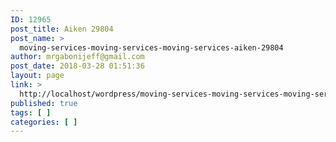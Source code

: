 ```yaml
---
ID: 12965
post_title: Aiken 29804
post_name: >
  moving-services-moving-services-moving-services-aiken-29804
author: mrgabonijeff@gmail.com
post_date: 2018-03-28 01:51:36
layout: page
link: >
  http://localhost/wordpress/moving-services-moving-services-moving-services-aiken-29804/
published: true
tags: [ ]
categories: [ ]
---
```

